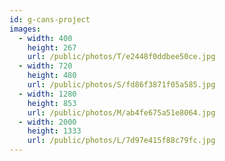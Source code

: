 ```yaml
---
id: g-cans-project
images:
  - width: 400
    height: 267
    url: /public/photos/T/e2448f0ddbee50ce.jpg
  - width: 720
    height: 480
    url: /public/photos/S/fd86f3871f05a585.jpg
  - width: 1280
    height: 853
    url: /public/photos/M/ab4fe675a51e8064.jpg
  - width: 2000
    height: 1333
    url: /public/photos/L/7d97e415f88c79fc.jpg
---
```

